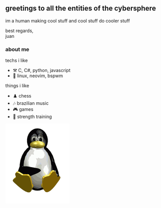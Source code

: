 ## greetings to all the entities of the cybersphere

im a human making cool stuff and cool stuff do cooler stuff

best regards,<br/>
juan

### about me
techs i like
- ⚒️ C, C#, python, javascript
- 🐧 linux, neovim, bspwm

things i like
- ♟️ chess
- 🎶 brazilian music
- 🎮 games
- 💪 strength training

<img src="https://raw.githubusercontent.com/v4rgas/v4rgas/main/me.gif"/>
